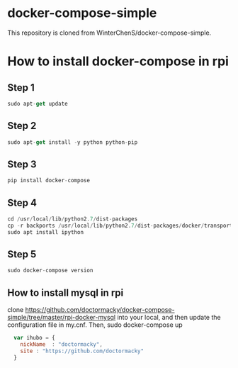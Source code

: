# docker-compose-simple
This repository is cloned from WinterChenS/docker-compose-simple.

# How to install docker-compose in rpi 
## Step 1
```javascript
sudo apt-get update
```
## Step 2
```javascript
sudo apt-get install -y python python-pip
```

## Step 3
```javascript
pip install docker-compose
```

## Step 4
```javascript
cd /usr/local/lib/python2.7/dist-packages
cp -r backports /usr/local/lib/python2.7/dist-packages/docker/transport
sudo apt install ipython
```
## Step 5
```javascript
sudo docker-compose version
```

## How to install mysql in rpi
clone https://github.com/doctormacky/docker-compose-simple/tree/master/rpi-docker-mysql
into your local, and then update the configuration file in my.cnf.
Then, sudo docker-compose up

```javascript
  var ihubo = {
    nickName  : "doctormacky",
    site : "https://github.com/doctormacky"
  }
```
